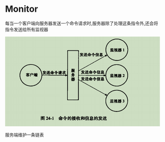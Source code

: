 # Monitor

每当一个客户端向服务器发送一个命令请求时,服务器除了处理这条指令外,还会将指令发送给所有监视器

![概述](../pic/redis_monitor.png)

服务端维护一条链表